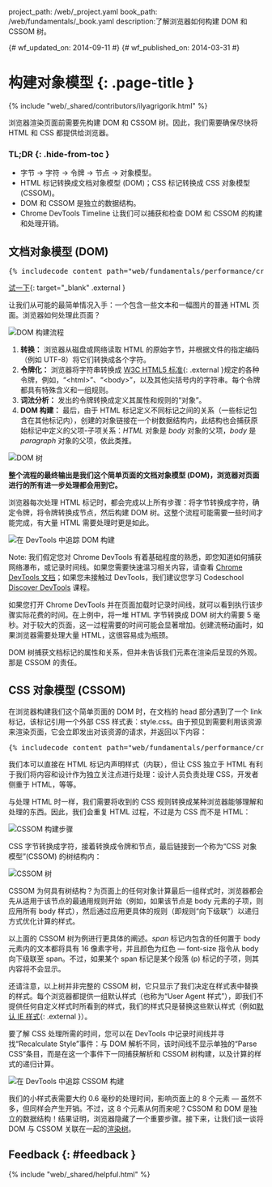 project_path: /web/_project.yaml book_path: /web/fundamentals/_book.yaml description:了解浏览器如何构建 DOM 和 CSSOM 树。

{# wf_updated_on: 2014-09-11 #} {# wf_published_on: 2014-03-31 #}

# 构建对象模型 {: .page-title }

{% include "web/_shared/contributors/ilyagrigorik.html" %}

浏览器渲染页面前需要先构建 DOM 和 CSSOM 树。因此，我们需要确保尽快将 HTML 和 CSS 都提供给浏览器。

### TL;DR {: .hide-from-toc }

- 字节 → 字符 → 令牌 → 节点 → 对象模型。
- HTML 标记转换成文档对象模型 (DOM)；CSS 标记转换成 CSS 对象模型 (CSSOM)。
- DOM 和 CSSOM 是独立的数据结构。
- Chrome DevTools Timeline 让我们可以捕获和检查 DOM 和 CSSOM 的构建和处理开销。

## 文档对象模型 (DOM)

<pre class="prettyprint">
{% includecode content_path="web/fundamentals/performance/critical-rendering-path/_code/basic_dom.html" region_tag="full" adjust_indentation="auto" %}
</pre>

[试一下](https://googlesamples.github.io/web-fundamentals/fundamentals/performance/critical-rendering-path/basic_dom.html){: target="_blank" .external }

让我们从可能的最简单情况入手：一个包含一些文本和一幅图片的普通 HTML 页面。浏览器如何处理此页面？

<img src="images/full-process.png" alt="DOM 构建流程" />

1. **转换：** 浏览器从磁盘或网络读取 HTML 的原始字节，并根据文件的指定编码（例如 UTF-8）将它们转换成各个字符。
2. **令牌化：** 浏览器将字符串转换成 [W3C HTML5 标准](http://www.w3.org/TR/html5/){: .external }规定的各种令牌，例如，“&lt;html&gt;”、“&lt;body&gt;”，以及其他尖括号内的字符串。每个令牌都具有特殊含义和一组规则。
3. **词法分析：** 发出的令牌转换成定义其属性和规则的“对象”。
4. **DOM 构建：** 最后，由于 HTML 标记定义不同标记之间的关系（一些标记包含在其他标记内），创建的对象链接在一个树数据结构内，此结构也会捕获原始标记中定义的父项-子项关系：*HTML* 对象是 *body* 对象的父项，*body* 是 *paragraph* 对象的父项，依此类推。

<img src="images/dom-tree.png"  alt="DOM 树" />

**整个流程的最终输出是我们这个简单页面的文档对象模型 (DOM)，浏览器对页面进行的所有进一步处理都会用到它。**

浏览器每次处理 HTML 标记时，都会完成以上所有步骤：将字节转换成字符，确定令牌，将令牌转换成节点，然后构建 DOM 树。这整个流程可能需要一些时间才能完成，有大量 HTML 需要处理时更是如此。

<img src="images/dom-timeline.png"  alt="在 DevTools 中追踪 DOM 构建" />

Note: 我们假定您对 Chrome DevTools 有着基础程度的熟悉，即您知道如何捕获网络瀑布，或记录时间线。如果您需要快速温习相关内容，请查看 [Chrome DevTools 文档](/web/tools/chrome-devtools/)；如果您未接触过 DevTools，我们建议您学习 Codeschool [Discover DevTools](http://discover-devtools.codeschool.com/) 课程。

如果您打开 Chrome DevTools 并在页面加载时记录时间线，就可以看到执行该步骤实际花费的时间。在上例中，将一堆 HTML 字节转换成 DOM 树大约需要 5 毫秒。对于较大的页面，这一过程需要的时间可能会显著增加。创建流畅动画时，如果浏览器需要处理大量 HTML，这很容易成为瓶颈。

DOM 树捕获文档标记的属性和关系，但并未告诉我们元素在渲染后呈现的外观。那是 CSSOM 的责任。

## CSS 对象模型 (CSSOM)

在浏览器构建我们这个简单页面的 DOM 时，在文档的 head 部分遇到了一个 link 标记，该标记引用一个外部 CSS 样式表：style.css。由于预见到需要利用该资源来渲染页面，它会立即发出对该资源的请求，并返回以下内容：

<pre class="prettyprint">
{% includecode content_path="web/fundamentals/performance/critical-rendering-path/_code/style.css" region_tag="full" adjust_indentation="auto" %}
</pre>

我们本可以直接在 HTML 标记内声明样式（内联），但让 CSS 独立于 HTML 有利于我们将内容和设计作为独立关注点进行处理：设计人员负责处理 CSS，开发者侧重于 HTML，等等。

与处理 HTML 时一样，我们需要将收到的 CSS 规则转换成某种浏览器能够理解和处理的东西。因此，我们会重复 HTML 过程，不过是为 CSS 而不是 HTML：

<img src="images/cssom-construction.png"  alt="CSSOM 构建步骤" />

CSS 字节转换成字符，接着转换成令牌和节点，最后链接到一个称为“CSS 对象模型”(CSSOM) 的树结构内：

<img src="images/cssom-tree.png"  alt="CSSOM 树" />

CSSOM 为何具有树结构？为页面上的任何对象计算最后一组样式时，浏览器都会先从适用于该节点的最通用规则开始（例如，如果该节点是 body 元素的子项，则应用所有 body 样式），然后通过应用更具体的规则（即规则“向下级联”）以递归方式优化计算的样式。

以上面的 CSSOM 树为例进行更具体的阐述。*span* 标记内包含的任何置于 body 元素内的文本都将具有 16 像素字号，并且颜色为红色 &mdash; font-size 指令从 body 向下级联至 span。不过，如果某个 span 标记是某个段落 (p) 标记的子项，则其内容将不会显示。

还请注意，以上树并非完整的 CSSOM 树，它只显示了我们决定在样式表中替换的样式。每个浏览器都提供一组默认样式（也称为“User Agent 样式”），即我们不提供任何自定义样式时所看到的样式，我们的样式只是替换这些默认样式（例如[默认 IE 样式](http://www.iecss.com/){: .external }）。

要了解 CSS 处理所需的时间，您可以在 DevTools 中记录时间线并寻找“Recalculate Style”事件：与 DOM 解析不同，该时间线不显示单独的“Parse CSS”条目，而是在这一个事件下一同捕获解析和 CSSOM 树构建，以及计算的样式的递归计算。

<img src="images/cssom-timeline.png"  alt="在 DevTools 中追踪 CSSOM 构建" />

我们的小样式表需要大约 0.6 毫秒的处理时间，影响页面上的 8 个元素 &mdash; 虽然不多，但同样会产生开销。不过，这 8 个元素从何而来呢？CSSOM 和 DOM 是独立的数据结构！结果证明，浏览器隐藏了一个重要步骤。接下来，让我们谈一谈将 DOM 与 CSSOM 关联在一起的[渲染树](/web/fundamentals/performance/critical-rendering-path/render-tree-construction)。

## Feedback {: #feedback }

{% include "web/_shared/helpful.html" %}